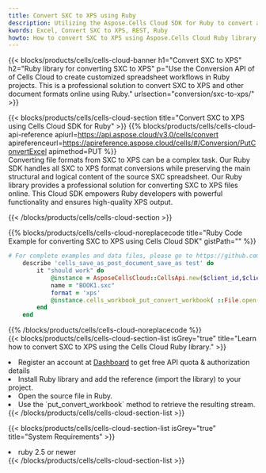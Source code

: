 ```yaml
---
title: Convert SXC to XPS using Ruby 
description: Utilizing the Aspose.Cells Cloud SDK for Ruby to convert a SXC format file to a XPS format file. 
kwords: Excel, Convert SXC to XPS, REST, Ruby
howto: How to convert SXC to XPS using Aspose.Cells Cloud Ruby library.
---
```



{{< blocks/products/cells/cells-cloud-banner h1="Convert SXC to XPS" h2="Ruby library for converting SXC to XPS" p="Use the Conversion API of of Cells Cloud to create customized spreadsheet workflows in Ruby projects. This is a professional solution to convert SXC to XPS and other document formats online using Ruby." urlsection="conversion/sxc-to-xps/" >}}

{{< blocks/products/cells/cells-cloud-section  title="Convert SXC to XPS using Cells Cloud SDK for Ruby" >}}
{{% blocks/products/cells/cells-cloud-api-reference  apiurl=https://api.aspose.cloud/v3.0/cells/convert  apireferenceurl=https://apireference.aspose.cloud/cells/#/Conversion/PutConvertExcel  apimethod=PUT %}}
<br/>
Converting file formats from SXC to XPS can be a complex task. Our Ruby SDK handles all SXC to XPS format conversions while preserving the main structural and logical content of the source SXC spreadsheet. Our Ruby library provides a professional solution for converting SXC to XPS files online. This Cloud SDK empowers Ruby developers with powerful functionality and ensures high-quality XPS output.

{{< /blocks/products/cells/cells-cloud-section >}}

{{% blocks/products/cells/cells-cloud-noreplacecode title="Ruby Code Example for converting SXC to XPS using Cells Cloud SDK" gistPath="" %}}
 
```ruby
# For complete examples and data files, please go to https://github.com/aspose-cells-cloud/aspose-cells-cloud-ruby/
    describe 'cells_save_as_post_document_save_as test' do
        it "should work" do
            @instance = AsposeCellsCloud::CellsApi.new($client_id,$client_secret,"v3.0","https://api.aspose.cloud/")
            name = "BOOK1.sxc"
            format = 'xps'
            @instance.cells_workbook_put_convert_workbook( ::File.open(File.expand_path("data/"+name),"r")  {|io| io.read(io.size) },{:format=>format})     
        end
    end
```
 
{{% /blocks/products/cells/cells-cloud-noreplacecode  %}}
<br/>
{{< blocks/products/cells/cells-cloud-section-list isGrey="true"  title="Learn how to convert SXC to XPS using the Cells Cloud Ruby library." >}}
<li>Register an account at <a href="https://dashboard.aspose.cloud/">Dashboard</a> to get free API quota & authorization details</li>
<li>Install Ruby library and add the reference (import the library) to your project.</li>
<li>Open the source file in Ruby.</li>
<li>Use the `put_convert_workbook` method to retrieve the resulting stream.</li>
{{< /blocks/products/cells/cells-cloud-section-list >}}

{{< blocks/products/cells/cells-cloud-section-list isGrey="true"  title="System Requirements" >}}
<li>ruby 2.5 or newer</li>
{{< /blocks/products/cells/cells-cloud-section-list >}}
